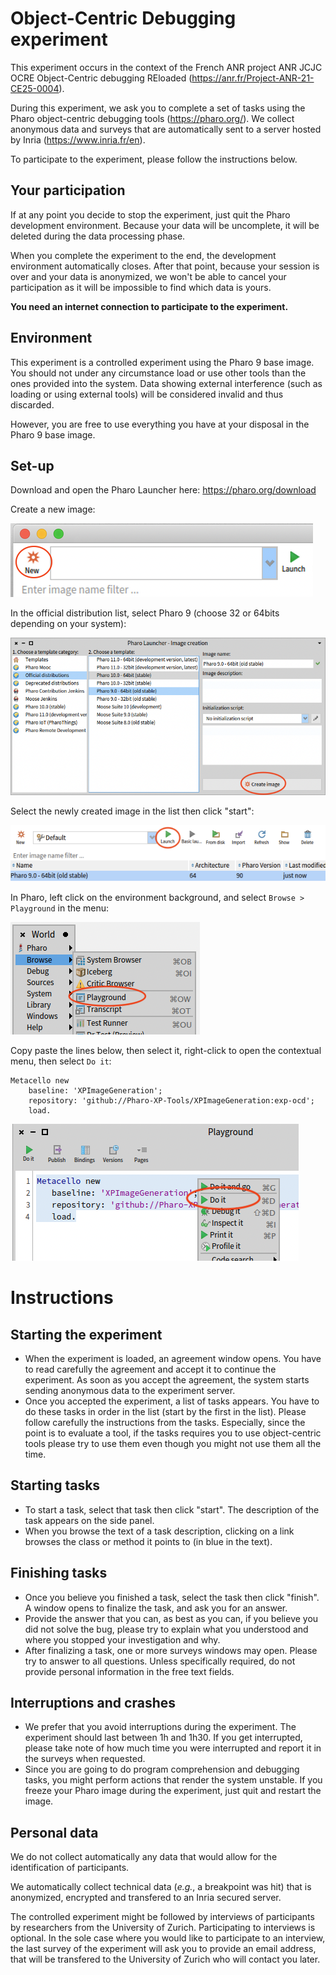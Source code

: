 # Object-Centric Debugging experiment

This experiment occurs in the context of the French ANR project ANR JCJC OCRE Object-Centric debugging REloaded (https://anr.fr/Project-ANR-21-CE25-0004).

During this experiment, we ask you to complete a set of tasks using the Pharo object-centric debugging tools (https://pharo.org/).
We collect anonymous data and surveys that are automatically sent to a server hosted by Inria (https://www.inria.fr/en).

To participate to the experiment, please follow the instructions below.

## Your participation

If at any point you decide to stop the experiment, just quit the Pharo development environment.
Because your data will be uncomplete, it will be deleted during the data processing phase.

When you complete the experiment to the end, the development environment automatically closes.
After that point, because your session is over and your data is anonymized, we won't be able to cancel your participation as it will be impossible to find which data is yours.

**You need an internet connection to participate to the experiment.**

## Environment

This experiment is a controlled experiment using the Pharo 9 base image.
You should not under any circumstance load or use other tools than the ones provided into the system.
Data showing external interference (such as loading or using external tools) will be considered invalid and thus discarded.

However, you are free to use everything you have at your disposal in the Pharo 9 base image.
  
## Set-up

Download and open the Pharo Launcher here: https://pharo.org/download

Create a new image:

![Create a new image](https://raw.githubusercontent.com/Pharo-XP-Tools/xp-free-resources/main/ocd/create-image.png)

In the official distribution list, select Pharo 9 (choose 32 or 64bits depending on your system):

![Select P9](https://raw.githubusercontent.com/Pharo-XP-Tools/xp-free-resources/main/ocd/select-p9.png)

Select the newly created image in the list then click "start":

![Start image](https://raw.githubusercontent.com/Pharo-XP-Tools/xp-free-resources/main/ocd/start-image.png)

In Pharo, left click on the environment background, and select `Browse > Playground` in the menu:

![Open playground](https://raw.githubusercontent.com/Pharo-XP-Tools/xp-free-resources/main/ocd/playground.png)


Copy paste the lines below, then select it, right-click to open the contextual menu, then select `Do it`:

```Smalltalk
Metacello new
	baseline: 'XPImageGeneration';
	repository: 'github://Pharo-XP-Tools/XPImageGeneration:exp-ocd';
	load.
```


![Doit baseline](https://raw.githubusercontent.com/Pharo-XP-Tools/xp-free-resources/main/ocd/baseline.png)

# Instructions
## Starting the experiment

- When the experiment is loaded, an agreement window opens. You have to read carefully the agreement and accept it to continue the experiment. As soon as you accept the agreement, the system starts sending anonymous data to the experiment server.
- Once you accepted the experiment, a list of tasks appears. You have to do these tasks in order in the list (start by the first in the list). Please follow carefully the instructions from the tasks. Especially, since the point is to evaluate a tool, if the tasks requires you to use object-centric tools please try to use them even though you might not use them all the time.

## Starting tasks
- To start a task, select that task then click "start". The description of the task appears on the side panel.
- When you browse the text of a task description, clicking on a link browses the class or method it points to (in blue in the text).

## Finishing tasks
- Once you believe you finished a task, select the task then click "finish". A window opens to finalize the task, and ask you for an answer.
- Provide the answer that you can, as best as you can, if you believe you did not solve the bug, please try to explain what you understood and where you stopped your investigation and why.
- After finalizing a task, one or more surveys windows may open. Please try to answer to all questions. Unless specifically required, do not provide personal information in the free text fields.

## Interruptions and crashes
- We prefer that you avoid interruptions during the experiment. The experiment should last between 1h and 1h30. If you get interrupted, please take note of how much time you were interrupted and report it in the surveys when requested.
- Since you are going to do program comprehension and debugging tasks, you might perform actions that render the system unstable. If you freeze your Pharo image during the experiment, just quit and restart the image.

## Personal data

We do not collect automatically any data that would allow for the identification of participants.

We automatically collect technical data (*e.g.*, a breakpoint was hit) that is anonymized, encrypted and transfered to an Inria secured server.

The controlled experiment might be followed by interviews of participants by researchers from the University of Zurich.
Participating to interviews is optional. 
In the sole case where you would like to participate to an interview, the last survey of the experiment will ask you to provide an email address, that will be transfered to the University of Zurich who will contact you later.

